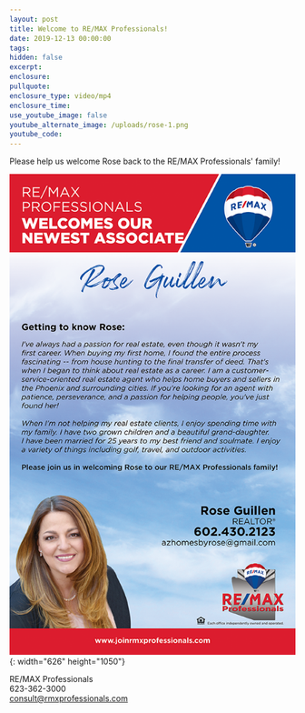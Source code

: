```yaml
---
layout: post
title: Welcome to RE/MAX Professionals!
date: 2019-12-13 00:00:00
tags:
hidden: false
excerpt:
enclosure:
pullquote:
enclosure_type: video/mp4
enclosure_time:
use_youtube_image: false
youtube_alternate_image: /uploads/rose-1.png
youtube_code:
---
```


Please help us welcome Rose back to the RE/MAX Professionals' family\!

![](/uploads/rose.png){: width="626" height="1050"}

RE/MAX Professionals<br>623-362-3000<br>consult@rmxprofessionals.com